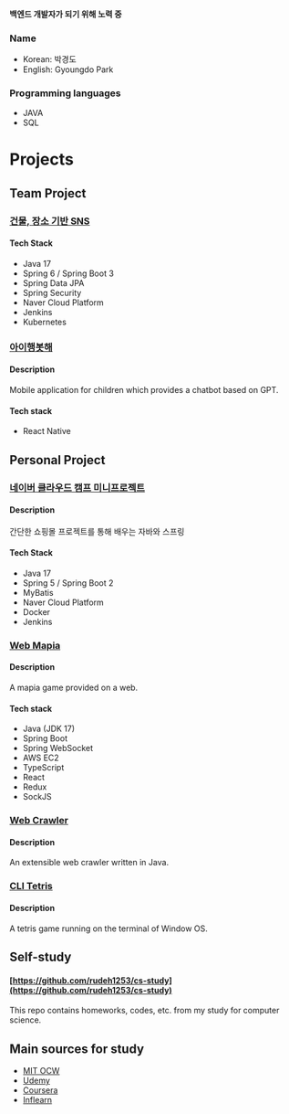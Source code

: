 <div align=left>

#### 백엔드 개발자가 되기 위해 노력 중

### Name
- Korean: 박경도
- English: Gyoungdo Park

### Programming languages
- JAVA
- SQL

# Projects
## Team Project
### [건물, 장소 기반 SNS](https://github.com/kuberMAPtes)
#### Tech Stack
- Java 17
- Spring 6 / Spring Boot 3
- Spring Data JPA
- Spring Security
- Naver Cloud Platform
- Jenkins
- Kubernetes

### [아이행봇해](https://github.com/gyueunnim/iHangbot-front)
#### Description
Mobile application for children which provides a chatbot based on GPT.
#### Tech stack
- React Native

## Personal Project
### [네이버 클라우드 캠프 미니프로젝트](https://github.com/ncamp-miniproject)
#### Description
간단한 쇼핑몰 프로젝트를 통해 배우는 자바와 스프링
#### Tech Stack
- Java 17
- Spring 5 / Spring Boot 2
- MyBatis
- Naver Cloud Platform
- Docker
- Jenkins

### [Web Mapia](https://github.com/rudeh1253/webmapia)
#### Description
A mapia game provided on a web.
#### Tech stack
- Java (JDK 17)
- Spring Boot
- Spring WebSocket
- AWS EC2
- TypeScript
- React
- Redux
- SockJS

### [Web Crawler](https://github.com/rudeh1253/java-crawler-web)
#### Description
An extensible web crawler written in Java.

### [CLI Tetris](https://github.com/rudeh1253/CLI-Tetris)
#### Description
A tetris game running on the terminal of Window OS.

## Self-study
#### [https://github.com/rudeh1253/cs-study](https://github.com/rudeh1253/cs-study)<br>
This repo contains homeworks, codes, etc. from my study for computer science.

## Main sources for study
- [MIT OCW](https://ocw.mit.edu/)
- [Udemy](https://www.udemy.com/)
- [Coursera](https://www.coursera.org/)
- [Inflearn](https://www.inflearn.com/)
